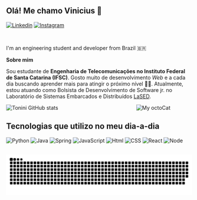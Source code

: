 ## Olá! Me chamo Vinicius 👏

[![Linkedin](https://img.shields.io/badge/LinkedIn-0077B5?style=for-the-badge&logo=linkedin&logoColor=white)](https://www.linkedin.com/in/vinicius-tonini-92a12a186/)
[![Instagram](https://img.shields.io/badge/Instagram-E4405F?style=for-the-badge&logo=instagram&logoColor=white)](https://www.instagram.com/viniciusf_tonini/?next=%2F/)

<br />

I'm an engineering student and developer from Brazil 🇧🇷

**Sobre mim**

Sou estudante de **Engenharia de Telecomunicações no Instituto Federal de Santa Catarina (IFSC)**. Gosto muito de desenvolvimento *Web* e a cada dia buscando aprender mais para atingir o próximo nível 🚀🚀. Atualmente, estou atuando como Bolsista de Desenvolvimento de Software jr. no Laboratório de Sistemas Embarcados e Distribuídos [LaSED](http://www.lased.ifsc.edu.br/).

<img src="https://cdn.discordapp.com/attachments/1080672327664160928/1080672485185429634/octocat-vinicius.png" width=30% align="right" alt="My octoCat"/>

![Tonini GitHub stats](https://github-readme-stats.vercel.app/api?username=viniciusft81&show_icons=true&theme=dracula)

##

## Tecnologias que utilizo no meu dia-a-dia

![Python](https://img.shields.io/badge/Python-14354C?style=for-the-badge&logo=python&logoColor=white)
![Java](https://img.shields.io/badge/Java-ED8B00?style=for-the-badge&logo=openjdk&logoColor=white)
![Spring](https://img.shields.io/badge/Spring-6DB33F?style=for-the-badge&logo=spring&logoColor=white)
![JavaScript](https://img.shields.io/badge/JavaScript-323330?style=for-the-badge&logo=javascript&logoColor=F7DF1E)
![Html](https://img.shields.io/badge/HTML5-E34F26?style=for-the-badge&logo=html5&logoColor=white)
![CSS](https://img.shields.io/badge/CSS3-1572B6?style=for-the-badge&logo=css3&logoColor=white)
![React](https://img.shields.io/badge/React-20232A?style=for-the-badge&logo=react&logoColor=61DAFB)
![Node](https://img.shields.io/badge/Node.js-43853D?style=for-the-badge&logo=node.js&logoColor=white)

##

![Snake animation](https://github.com/viniciusft81/viniciusft81/blob/output/github-contribution-grid-snake.svg)
